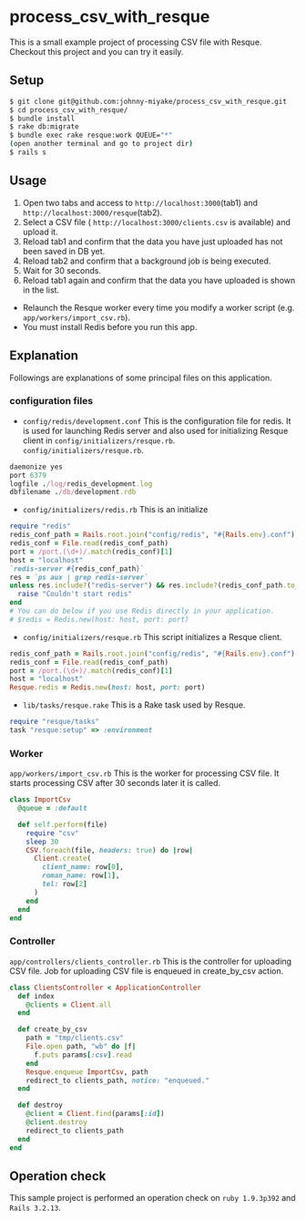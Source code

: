 # process_csv_with_resque
This is a small example project of processing CSV file with Resque. Checkout this project and you can try it easily.

## Setup
```sh
$ git clone git@github.com:johnny-miyake/process_csv_with_resque.git
$ cd process_csv_with_resque/
$ bundle install
$ rake db:migrate
$ bundle exec rake resque:work QUEUE="*"
(open another terminal and go to project dir)
$ rails s
```

## Usage
1. Open two tabs and access to `http://localhost:3000`(tab1) and `http://localhost:3000/resque`(tab2).
2. Select a CSV file ( `http://localhost:3000/clients.csv` is available) and upload it.
3. Reload tab1 and confirm that the data you have just uploaded has not been saved in DB yet.
4. Reload tab2 and confirm that a background job is being executed.
5. Wait for 30 seconds.
6. Reload tab1 again and confirm that the data you have uploaded is shown in the list.

* Relaunch the Resque worker every time you modify a worker script (e.g. `app/workers/import_csv.rb`).
* You must install Redis before you run this app.

## Explanation
Followings are explanations of some principal files on this application.

### configuration files
* `config/redis/development.conf`
This is the configuration file for redis. It is used for launching Redis server
and also used for initializing Resque client in `config/initializers/resque.rb`.
`config/initializers/resque.rb`.
```ruby
daemonize yes
port 6379
logfile ./log/redis_development.log
dbfilename ./db/development.rdb
```

* `config/initializers/redis.rb`
This is an initialize
```ruby
require "redis"
redis_conf_path = Rails.root.join("config/redis", "#{Rails.env}.conf")
redis_conf = File.read(redis_conf_path)
port = /port.(\d+)/.match(redis_conf)[1]
host = "localhost"
`redis-server #{redis_conf_path}`
res = `ps aux | grep redis-server`
unless res.include?("redis-server") && res.include?(redis_conf_path.to_s)
  raise "Couldn't start redis"
end
# You can do below if you use Redis directly in your application.
# $redis = Redis.new(host: host, port: port)
```

* `config/initializers/resque.rb`
This script initializes a Resque client.
```ruby
redis_conf_path = Rails.root.join("config/redis", "#{Rails.env}.conf")
redis_conf = File.read(redis_conf_path)
port = /port.(\d+)/.match(redis_conf)[1]
host = "localhost"
Resque.redis = Redis.new(host: host, port: port)
```

* `lib/tasks/resque.rake`
This is a Rake task used by Resque.
```ruby
require "resque/tasks"
task "resque:setup" => :environment
```

### Worker
`app/workers/import_csv.rb`
This is the worker for processing CSV file. It starts processing CSV after 30
seconds later it is called.
```ruby
class ImportCsv
  @queue = :default

  def self.perform(file)
    require "csv"
    sleep 30
    CSV.foreach(file, headers: true) do |row|
      Client.create(
        client_name: row[0],
        roman_name: row[1],
        tel: row[2]
      )
    end
  end
end
```

### Controller
`app/controllers/clients_controller.rb`
This is the controller for uploading CSV file. Job for uploading CSV file is
enqueued in create_by_csv action.

```ruby
class ClientsController < ApplicationController
  def index
    @clients = Client.all
  end

  def create_by_csv
    path = "tmp/clients.csv"
    File.open path, "wb" do |f|
      f.puts params[:csv].read
    end
    Resque.enqueue ImportCsv, path
    redirect_to clients_path, notice: "enqueued."
  end

  def destroy
    @client = Client.find(params[:id])
    @client.destroy
    redirect_to clients_path
  end
end
```

## Operation check
This sample project is performed an operation check on `ruby 1.9.3p392` and `Rails 3.2.13`.
